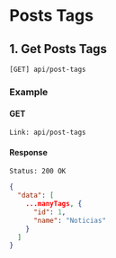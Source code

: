 # Posts Tags

## 1. Get Posts Tags

```
[GET] api/post-tags
```

### Example

#### GET

```
Link: api/post-tags
```

#### Response

```
Status: 200 OK
```

```json
{
  "data": [
    ...manyTags, {
      "id": 1,
      "name": "Noticias"
    }
  ]
}
```
